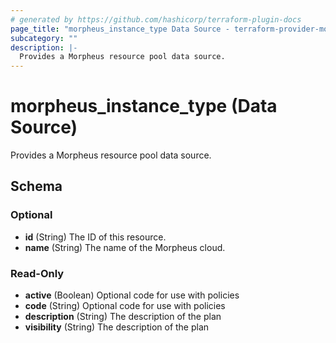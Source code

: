 ```yaml
---
# generated by https://github.com/hashicorp/terraform-plugin-docs
page_title: "morpheus_instance_type Data Source - terraform-provider-morpheus"
subcategory: ""
description: |-
  Provides a Morpheus resource pool data source.
---
```


# morpheus_instance_type (Data Source)

Provides a Morpheus resource pool data source.



<!-- schema generated by tfplugindocs -->
## Schema

### Optional

- **id** (String) The ID of this resource.
- **name** (String) The name of the Morpheus cloud.

### Read-Only

- **active** (Boolean) Optional code for use with policies
- **code** (String) Optional code for use with policies
- **description** (String) The description of the plan
- **visibility** (String) The description of the plan


